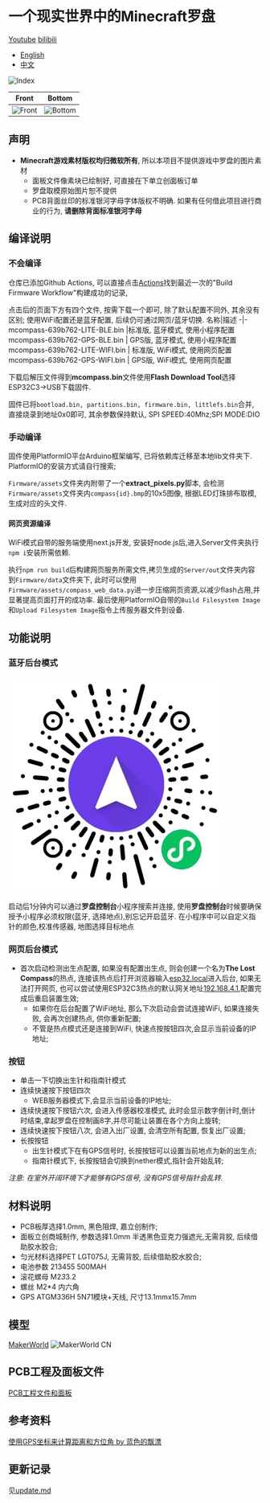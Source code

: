 # 一个现实世界中的Minecraft罗盘

[Youtube](https://www.youtube.com/watch?v=OetinqewrzU&t=18s)
[bilibili](https://www.bilibili.com/video/BV1cfBzYnE2k/)

- [English](README.md)
- [中文](README.zh-CN.md)

![Index](./Doc/public/MCompass.png)

Front|Bottom
-|-
![Front](./Doc/public/FrontPCB.png)|![Bottom](./Doc/public/BottomPCB.png)

## 声明
* **Minecraft游戏素材版权均归微软所有**, 所以本项目不提供游戏中罗盘的图片素材
    * 面板文件像素块已绘制好, 可直接在下单立创面板订单
    * 罗盘取模原始图片恕不提供
    * PCB背面丝印的标准银河字母字体版权不明确. 如果有任何借此项目进行商业的行为, **请删除背面标准银河字母**

## 编译说明

### 不会编译
仓库已添加Github Actions, 可以直接点击[Actions](https://github.com/chaosgoo/mcompass/actions)找到最近一次的"Build Firmware Workflow"构建成功的记录,

点击后的页面下方有四个文件, 按需下载一个即可, 除了默认配置不同外, 其余没有区别;
使用WiFi配置还是蓝牙配置, 后续仍可通过网页/蓝牙切换.
名称|描述
-|-
mcompass-639b762-LITE-BLE.bin |标准版, 蓝牙模式, 使用小程序配置
mcompass-639b762-GPS-BLE.bin | GPS版, 蓝牙模式, 使用小程序配置
mcompass-639b762-LITE-WIFI.bin | 标准版, WiFi模式, 使用网页配置
mcompass-639b762-GPS-WIFI.bin | GPS版, WiFi模式, 使用网页配置

下载后解压文件得到**mcompass.bin**文件使用**Flash Download Tool**选择ESP32C3->USB下载固件.

固件已将`bootload.bin, partitions.bin, firmware.bin, littlefs.bin`合并, 直接烧录到地址0x0即可, 其余参数保持默认, SPI SPEED:40Mhz;SPI MODE:DIO

### 手动编译
固件使用PlatformIO平台Arduino框架编写, 已将依赖库迁移至本地lib文件夹下.
PlatformIO的安装方式请自行搜索;

`Firmware/assets`文件夹内附带了一个**extract_pixels.py**脚本, 会检测`Firmware/assets`文件夹内`compass{id}.bmp`的10x5图像, 根据LED灯珠排布取模,生成对应的头文件.

#### 网页资源编译
WiFi模式自带的服务端使用next.js开发, 安装好node.js后,进入Server文件夹执行`npm i`安装所需依赖.

执行`npm run build`后构建网页服务所需文件,拷贝生成的`Server/out`文件夹内容到`Firmware/data`文件夹下, 此时可以使用`Firmware/assets/compass_web_data.py`进一步压缩网页资源,以减少flash占用,并显著提高页面打开的成功率.
最后使用PlatformIO自带的`Build Filesystem Image`和`Upload Filesystem Image`指令上传服务器文件到设备.

## 功能说明

### 蓝牙后台模式
![mini_program](./Doc/public/mini_program.jpg)

启动后1分钟内可以通过**罗盘控制台**小程序搜索并连接, 使用**罗盘控制台**时候要确保授予小程序必须权限(蓝牙, 选择地点),别忘记开启蓝牙.
在小程序中可以自定义指针的颜色,校准传感器, 地图选择目标地点

### 网页后台模式
* 首次启动检测出生点配置, 如果没有配置出生点, 则会创建一个名为**The Lost Compass**的热点, 连接该热点后打开浏览器输入[esp32.local](http://esp32.local)进入后台, 如果无法打开网页, 也可以尝试使用ESP32C3热点的默认网关地址[192.168.4.1](http://192.168.4.1),配置完成后重启装置生效;
    * 如果你在后台配置了WiFi地址, 那么下次启动会尝试连接WiFi, 如果连接失败, 会再次创建热点, 供你重新配置;
    * 不管是热点模式还是连接到WiFi, 快速点按按钮四次,会显示当前设备的IP地址;

### 按钮
* 单击一下切换出生针和指南针模式
* 连续快速按下按钮四次
    * WEB服务器模式下,会显示当前设备的IP地址;
* 连续快速按下按钮六次, 会进入传感器校准模式, 此时会显示数字倒计时,倒计时结束,拿起罗盘在控制画8字,并尽可能让装置在各个方向上旋转;
* 连续快速按下按钮八次, 会进入出厂设置, 会清空所有配置, 恢复出厂设置;
* 长按按钮
    * 出生针模式下在有GPS信号时, 长按按钮可以设置当前地点为新的出生点;
    * 指南针模式下, 长按按钮会切换到nether模式,指针会开始乱转;

*注意: 在室外开阔环境下才能够有GPS信号, 没有GPS信号指针会乱转.*

## 材料说明
* PCB板厚选择1.0mm, 黑色阻焊, 嘉立创制作;
* 面板立创商城制作, 参数选择1.0mm 半透黑色亚克力强遮光,无需背胶, 后续借助胶水胶合;
* 匀光材料选择PET LGT075J, 无需背胶, 后续借助胶水胶合;
* 电池参数 213455 500MAH
* 滚花螺母 M2*3*3.2
* 螺丝 M2*4 内六角
* GPS ATGM336H 5N71模块+天线, 尺寸13.1mmx15.7mm

## 模型
[MakerWorld](https://makerworld.com.cn/zh/models/667420#profileId-611642)
![MakerWorld CN](./Doc/public/makerworldcn.jpg)

## PCB工程及面板文件
[PCB工程文件和面板](https://oshwhub.com/chaosgoo/wcompass)

## 参考资料
[使用GPS坐标来计算距离和方位角 by 蓝色的飘漂](https://johnnyqian.net/blog/gps-locator.html)


## 更新记录
见[update.md](./Doc/update.md)
